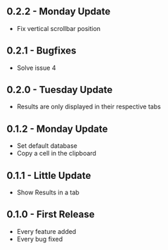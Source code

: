 ## 0.2.2 - Monday Update
* Fix vertical scrollbar position

## 0.2.1 - Bugfixes
* Solve issue 4

## 0.2.0 - Tuesday Update
* Results are only displayed in their respective tabs

## 0.1.2 - Monday Update
* Set default database
* Copy a cell in the clipboard

## 0.1.1 - Little Update
* Show Results in a tab

## 0.1.0 - First Release
* Every feature added
* Every bug fixed
